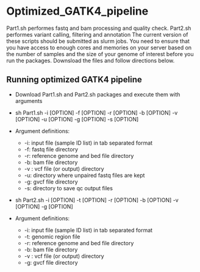 # Optimized_GATK4_pipeline
Part1.sh performes fastq and bam processing and quality check. 
Part2.sh performes variant calling, filtering and annotation
The current version of these scripts should be submitted as slurm jobs. 
You need to ensure that you have access to enough cores and memories on your server based on the number of samples and the size of your genome of interest before you run the packages. Downsload the files and follow directions below.

## Running optimized GATK4 pipeline
* Download Part1.sh and Part2.sh packages and execute them with arguments
* sh Part1.sh -i [OPTION] -f [OPTION] -r [OPTION] -b [OPTION] -v [OPTION] -u [OPTION] -g [OPTION] -s [OPTION]
* Argument definitions:

   - -i: input file (sample ID list) in tab separated format
   - -f: fastq file directory
   - -r: reference genome and bed file directory
   - -b: bam file directory
   - -v : vcf file (or output) directory
   - -u: directory where unpaired fastq files are kept
   - -g: gvcf file directory
   - -s: directory to save qc output files

* sh Part2.sh -i [OPTION] -t [OPTION] -r [OPTION] -b [OPTION] -v [OPTION] -g [OPTION]
* Argument definitions:
   - -i: input file (sample ID list) in tab separated format
   - -t: genomic region file
   - -r: reference genome and bed file directory
   - -b: bam file directory
   - -v : vcf file (or output) directory
   - -g: gvcf file directory

